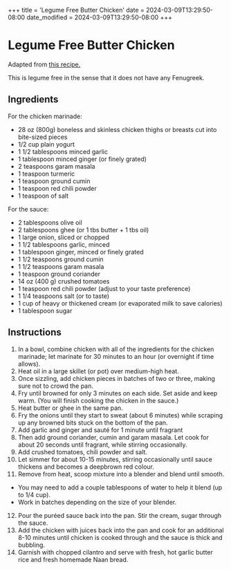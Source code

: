 +++
title = 'Legume Free Butter Chicken'
date = 2024-03-09T13:29:50-08:00
date_modified = 2024-03-09T13:29:50-08:00
+++

# Legume Free Butter Chicken

Adapted from [this recipe.](https://cafedelites.com/butter-chicken/)

This is legume free in the sense that it does not have any Fenugreek.

## Ingredients

For the chicken marinade:
- 28 oz (800g) boneless and skinless chicken thighs or breasts cut into bite-sized pieces
- 1/2 cup plain yogurt
- 1 1/2 tablespoons minced garlic
- 1 tablespoon minced ginger (or finely grated)
- 2 teaspoons garam masala
- 1 teaspoon turmeric
- 1 teaspoon ground cumin
- 1 teaspoon red chili powder
- 1 teaspoon of salt

For the sauce:
- 2 tablespoons olive oil
- 2 tablespoons ghee (or 1 tbs butter + 1 tbs oil)
- 1 large onion, sliced or chopped
- 1 1/2 tablespoons garlic, minced
- 1 tablespoon ginger, minced or finely grated
- 1 1/2 teaspoons ground cumin
- 1 1/2 teaspoons garam masala
- 1 teaspoon ground coriander
- 14 oz (400 g) crushed tomatoes
- 1 teaspoon red chili powder (adjust to your taste preference)
- 1 1/4 teaspoons salt (or to taste)
- 1 cup of heavy or thickened cream (or evaporated milk to save calories)
- 1 tablespoon sugar

## Instructions

1. In a bowl, combine chicken with all of the ingredients for the chicken marinade; let marinate for 30 minutes to an hour (or overnight if time allows).
2. Heat oil in a large skillet (or pot) over medium-high heat.
3. Once sizzling, add chicken pieces in batches of two or three, making sure not to crowd the pan.
4. Fry until browned for only 3 minutes on each side. Set aside and keep warm. (You will finish cooking the chicken in the sauce.)
5. Heat butter or ghee in the same pan.
6. Fry the onions until they start to sweat (about 6 minutes) while scraping up any browned bits stuck on the bottom of the pan.
7. Add garlic and ginger and sauté for 1 minute until fragrant
8. Then add ground coriander, cumin and garam masala. Let cook for about 20 seconds until fragrant, while stirring occasionally.
9. Add crushed tomatoes, chili powder and salt.
10. Let simmer for about 10-15 minutes, stirring occasionally until sauce thickens and becomes a deepbrown red colour.
11. Remove from heat, scoop mixture into a blender and blend until smooth.
  - You may need to add a couple tablespoons of water to help it blend (up to 1/4 cup).
  - Work in batches depending on the size of your blender.
12. Pour the puréed sauce back into the pan. Stir the cream, sugar through the sauce.
13. Add the chicken with juices back into the pan and cook for an additional 8-10 minutes until chicken is cooked through and the sauce is thick and bubbling.
14. Garnish with chopped cilantro and serve with fresh, hot garlic butter rice and fresh homemade Naan bread.
